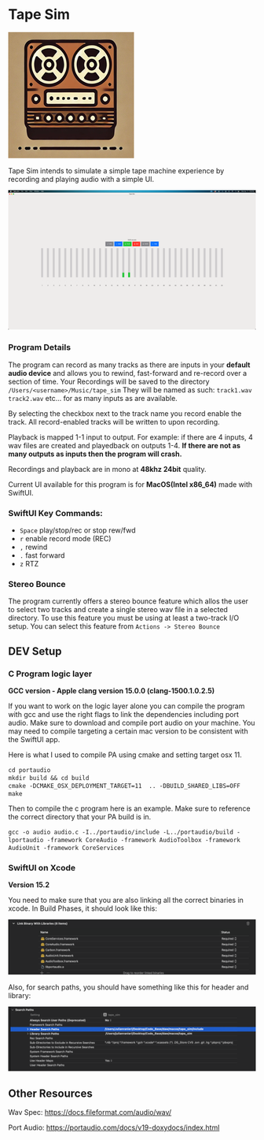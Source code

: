 # Tape Sim
![Logo](/logo.png)

Tape Sim intends to simulate a simple tape machine experience by recording and playing audio with a simple UI.

![Image of current UI in MacOS](/macosscreenshot.png)

### Program Details

The program can record as many tracks as there are inputs in your <b>default audio device</b> and allows you to rewind, fast-forward and re-record over a section of time.
Your Recordings will be saved to the directory `/Users/<username>/Music/tape_sim`
They will be named as such: `track1.wav track2.wav` etc... for as many inputs as are available.

By selecting the checkbox next to the track name you record enable the track. All record-enabled tracks will be written to upon recording.

Playback is mapped 1-1 input to output. For example: if there are 4 inputs, 4 wav files are created and playedback on outputs 1-4. <b>If there are not as many outputs as inputs then the program will crash.</b>

Recordings and playback are in mono at <b>48khz 24bit</b> quality.

Current UI available for this program is for <b>MacOS(Intel x86_64)</b> made with SwiftUI.

### SwiftUI Key Commands:
- `Space` play/stop/rec or stop rew/fwd
- `r` enable record mode (REC)
- `,` rewind
- `.` fast forward
- `z` RTZ

### Stereo Bounce

The program currently offers a stereo bounce feature which allos the user to select two tracks and create a single stereo wav file in a selected directory. To use this feature you must be using at least a two-track I/O setup. You can select this feature from `Actions -> Stereo Bounce`

## DEV Setup

### C Program logic layer
<b>GCC version - Apple clang version 15.0.0 (clang-1500.1.0.2.5)</b>

If you want to work on the logic layer alone you can compile the program with gcc and use the right flags to link the dependencies including port audio. Make sure to download and compile port audio on your machine. You may need to compile targeting a certain mac version to be consistent with the SwiftUI app.

Here is what I used to compile PA using cmake and setting target osx 11. 

```
cd portaudio        
mkdir build && cd build
cmake -DCMAKE_OSX_DEPLOYMENT_TARGET=11  .. -DBUILD_SHARED_LIBS=OFF
make
```

Then to compile the c program here is an example. Make sure to reference the correct directory that your PA build is in.
```
gcc -o audio audio.c -I../portaudio/include -L../portaudio/build -lportaudio -framework CoreAudio -framework AudioToolbox -framework AudioUnit -framework CoreServices
```
### SwiftUI on Xcode
<b>Version 15.2</b>

You need to make sure that you are also linking all the correct binaries in xcode. In Build Phases, it should look like this:

![Image of current UI in MacOS](/xcodelinkbinaries.png)


Also, for search paths, you should have something like this for header and library:


![Image of current UI in MacOS](/xcodesearchpaths.png)

## Other Resources

Wav Spec: https://docs.fileformat.com/audio/wav/

Port Audio: https://portaudio.com/docs/v19-doxydocs/index.html